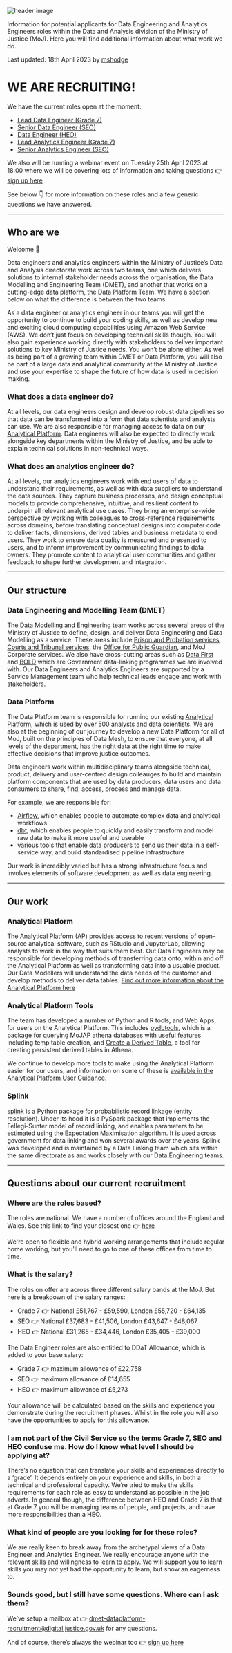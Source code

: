 ![header image](img/header.png)

Information for potential applicants for Data Engineering and Analytics Engineers roles within the Data and Analysis division of the Ministry of Justice (MoJ). Here you will find additional information about what work we do.

Last updated: 18th April 2023 by [mshodge](https://github.com/mshodge)

# WE ARE RECRUITING!

We have the current roles open at the moment:

- [Lead Data Engineer (Grade 7)](https://justicejobs.tal.net/vx/lang-en-GB/mobile-0/appcentre-1/brand-15/xf-6c53ece6c921/candidate/so/pm/1/pl/3/opp/73463-73463-Lead-Data-Engineer-Data-Analysis-Ministry-of-Justice-3-roles-available/en-GB)
- [Senior Data Engineer (SEO)](https://justicejobs.tal.net/vx/lang-en-GB/mobile-0/appcentre-1/brand-15/xf-305a998b0ce7/candidate/so/pm/1/pl/3/opp/73530-73530-Senior-Data-Engineer-Data-Analysis-Ministry-of-Justice-2-roles-available/en-GB)
- [Data Engineer (HEO)](https://justicejobs.tal.net/vx/lang-en-GB/mobile-0/appcentre-1/brand-15/xf-b585c4235a17/candidate/so/pm/1/pl/3/opp/73531-73531-Data-Engineer-Data-Analysis-Ministry-of-Justice-1-role-available/en-GB)
- [Lead Analytics Engineer (Grade 7)](https://justicejobs.tal.net/vx/lang-en-GB/mobile-0/appcentre-1/brand-15/xf-ba169ef8396e/candidate/so/pm/1/pl/3/opp/73656-73656-Lead-Analytics-Engineer-Data-Analysis-Ministry-of-Justice-1-role-available/en-GB)
- [Senior Analytics Engineer (SEO)](https://justicejobs.tal.net/vx/lang-en-GB/mobile-0/appcentre-1/brand-15/xf-24a95e4ee51f/candidate/so/pm/1/pl/3/opp/73657-73657-Senior-Analytics-Engineer-Data-Analysis-Ministry-of-Justice-1-role-available/en-GB)

We also will be running a webinar event on Tuesday 25th April 2023 at 18:00 where we will be covering lots of information and taking questions 👉 [sign up here](https://events.teams.microsoft.com/event/1413ee6b-f791-47a7-ad40-e26e1df18f96@c6874728-71e6-41fe-a9e1-2e8c36776ad8)

See below 👇 for more information on these roles and a few generic questions we have answered.

---------

## Who are we

Welcome 👋

Data engineers and analytics engineers within the Ministry of Justice’s Data and Analysis directorate work across two teams, one which delivers solutions to internal stakeholder needs across the organisation, the Data Modelling and Engineering Team (DMET), and another that works on a cutting-edge data platform, the Data Platform Team. We have a section below on what the difference is between the two teams.

As a data engineer or analytics engineer in our teams you will get the opportunity to continue to build your coding skills, as well as develop new and exciting cloud computing capabilities using Amazon Web Service (AWS). We don’t just focus on developing technical skills though. You will also gain experience working directly with stakeholders to deliver important solutions to key Ministry of Justice needs. You won’t be alone either. As well as being part of a growing team within DMET or Data Platform, you will also be part of a large data and analytical community at the Ministry of Justice and use your expertise to shape the future of how data is used in decision making.

### What does a data engineer do?

At all levels, our data engineers design and develop robust data pipelines so that data can be transformed into a form that data scientists and analysts can use. We are also responsible for managing access to data on our [Analytical Platform](https://user-guidance.services.alpha.mojanalytics.xyz/get-started.html). Data engineers will also be expected to directly work alongside key departments within the Ministry of Justice, and be able to explain technical solutions in non-technical ways.

### What does an analytics engineer do?

At all levels, our analytics engineers work with end users of data to understand their requirements, as well as with data suppliers to understand the data sources. They capture business processes, and design conceptual models to provide comprehensive, intuitive, and resilient content to underpin all relevant analytical use cases. They bring an enterprise-wide perspective by working with colleagues to cross-reference requirements across domains, before translating conceptual designs into computer code to deliver facts, dimensions, derived tables and business metadata to end users. They work to ensure data quality is measured and presented to users, and to inform improvement by communicating findings to data owners. They promote content to analytical user communities and gather feedback to shape further development and integration.

---------

## Our structure

### Data Engineering and Modelling Team (DMET)

The Data Modelling and Engineering team works across several areas of the Ministry of Justice to define, design, and deliver Data Engineering and Data Modelling as a service. These areas include [Prison and Probation services](https://www.gov.uk/government/organisations/hm-prison-and-probation-service), [Courts and Tribunal services](https://www.gov.uk/government/organisations/hm-courts-and-tribunals-service), the [Office for Public Guardian](https://www.gov.uk/government/organisations/office-of-the-public-guardian), and MoJ Corporate services. We also have cross-cutting areas such as [Data First](https://www.gov.uk/guidance/ministry-of-justice-data-first) and [BOLD](https://www.gov.uk/government/publications/ministry-of-justice-better-outcomes-through-linked-data-bold) which are Government data-linking programmes we are involved with. Our Data Engineers and Analytics Engineers are supported by a Service Management team who help technical leads engage and work with stakeholders.

### Data Platform

The Data Platform team is responsible for running our existing [Analytical Platform](https://user-guidance.services.alpha.mojanalytics.xyz/), which is used by over 500 analysts and data scientists. We are also at the beginning of our journey to develop a new Data Platform for all of MoJ, built on the principles of Data Mesh, to ensure that everyone, at all levels of the department, has the right data at the right time to make effective decisions that improve justice outcomes.

Data engineers work within multidisciplinary teams alongside technical, product, delivery and user-centred design colleauges to build and maintain platform components that are used by data producers, data users and data consumers to share, find, access, process and manage data. 

For example, we are responsible for:

- [Airflow](https://user-guidance.services.alpha.mojanalytics.xyz/tools/airflow/), which enables people to automate complex data and analytical workflows
- [dbt](https://user-guidance.services.alpha.mojanalytics.xyz/tools/create-a-derived-table/), which enables people to quickly and easily transform and model raw data to make it more useful and useable
- various tools that enable data producers to send us their data in a self-service way, and build standardised pipeline infrastructure

Our work is incredibly varied but has a strong infrastructure focus and involves elements of software development as well as data engineering.

---------

## Our work

### Analytical Platform

The Analytical Platform (AP) provides access to recent versions of open–source analytical software, such as RStudio and JupyterLab, allowing analysts to work in the way that suits them best. Out Data Engineers may be responsible for developing methods of transferring data onto, within and off the Analytical Platform as well as transforming data into a usuable product. Our Data Modellers will understand the data needs of the customer and develop methods to deliver data tables. [Find out more information about the Analytical Platform here](https://user-guidance.services.alpha.mojanalytics.xyz/)

### Analytical Platform Tools

The team has developed a number of Python and R tools, and Web Apps, for users on the Analytical Platform. This includes [pydbtools](https://github.com/moj-analytical-services/pydbtools), which is a package for querying MoJAP athena databases with useful features including temp table creation, and [Create a Derived Table](https://user-guidance.services.alpha.mojanalytics.xyz/tools/create-a-derived-table/), a tool for creating persistent derived tables in Athena.

We continue to develop more tools to make using the Analytical Platform easier for our users, and information on some of these is [available in the Analytical Platform User Guidance](https://user-guidance.services.alpha.mojanalytics.xyz/tools/#python-packages).

### Splink

[splink](https://github.com/moj-analytical-services/splink) is a Python package for probabilistic record linkage (entity resolution). Under its hood it is a PySpark package that implements the Fellegi-Sunter model of record linking, and enables parameters to be estimated using the Expectation Maximisation algorithm. It is used across government for data linking and won several awards over the years. Splink was developed and is maintained by a Data Linking team which sits within the same directorate as and works closely with our Data Engineering teams.

---------

## Questions about our current recruitment

### Where are the roles based?

The roles are national. We have a number of offices around the England and Wales. See this link to find your closest one 👉 [here](https://www.google.com/maps/d/u/0/viewer?mid=1CsJxWFinu4iFbA0Tnq-KrwUAkbvLOZwQ&ll=52.93989869394286%2C-3.20735400000002&z=7)

We're open to flexible and hybrid working arrangements that include regular home working, but you'll need to go to one of these offices from time to time. 

### What is the salary?

The roles on offer are across three different salary bands at the MoJ. But here is a breakdown of the salary ranges:

- Grade 7 👉 National £51,767 - £59,590, London £55,720 - £64,135
- SEO 👉 National £37,683 - £41,506, London £43,647 - £48,067
- HEO 👉 National £31,265 - £34,446, London £35,405 - £39,000

The Data Engineer roles are also entitled to DDaT Allowance, which is added to your base salary:

- Grade 7 👉 maximum allowance of £22,758 
- SEO 👉 maximum allowance of £14,655
- HEO 👉 maximum allowance of £5,273

Your allowance will be calculated based on the skills and experience you demonstrate during the recruitment phases. Whilst in the role you will also have the opportunities to apply for this allowance.

### I am not part of the Civil Service so the terms Grade 7, SEO and HEO confuse me. How do I know what level I should be applying at?

There’s no equation that can translate your skills and experiences directly to a ‘grade’. It depends entirely on your experience and skills, in both a technical and professional capacity. We’re tried to make the skills requirements for each role as easy to understand as possible in the job adverts. In general though, the difference between HEO and Grade 7 is that at Grade 7 you will be managing teams of people, and projects, and have more responsibilities than a HEO.

### What kind of people are you looking for for these roles?

We are really keen to break away from the archetypal views of a Data Engineer and Analytics Engineer. We really encourage anyone with the relevant skills and willingness to learn to apply. We will support you to learn skills you may not yet had the opportunity to learn, but show an eagerness to. 

### Sounds good, but I still have some questions. Where can I ask them?

We’ve setup a mailbox at 👉 dmet-dataplatform-recruitment@digital.justice.gov.uk for any questions. 

And of course, there’s always the webinar too 👉 [sign up here](https://events.teams.microsoft.com/event/1413ee6b-f791-47a7-ad40-e26e1df18f96@c6874728-71e6-41fe-a9e1-2e8c36776ad8)


